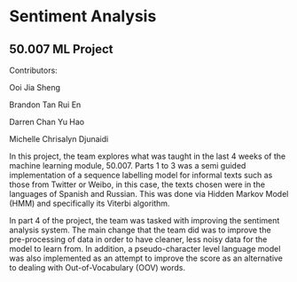 # Sentiment Analysis

## 50.007 ML Project

Contributors:

Ooi Jia Sheng

Brandon Tan Rui En

Darren Chan Yu Hao

Michelle Chrisalyn Djunaidi

In this project, the team explores what was taught in the last 4 weeks of the machine
learning module, 50.007. Parts 1 to 3 was a semi guided implementation of a sequence
labelling model for informal texts such as those from Twitter or Weibo, in this case, the
texts chosen were in the languages of Spanish and Russian. This was done via Hidden
Markov Model (HMM) and specifically its Viterbi algorithm.

In part 4 of the project, the team was tasked with improving the sentiment analysis
system. The main change that the team did was to improve the pre-processing of data
in order to have cleaner, less noisy data for the model to learn from. In addition, a
pseudo-character level language model was also implemented as an attempt to
improve the score as an alternative to dealing with Out-of-Vocabulary (OOV) words.
